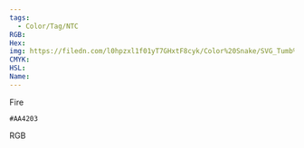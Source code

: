 ```yaml
---
tags:
  - Color/Tag/NTC
RGB:
Hex:
img: https://filedn.com/l0hpzxl1f01yT7GHxtF8cyk/Color%20Snake/SVG_Tumb%20Mass%20No%20Name/AA4203.svg
CMYK:
HSL:
Name:
---
```

Fire
```palette
#AA4203
```
RGB
